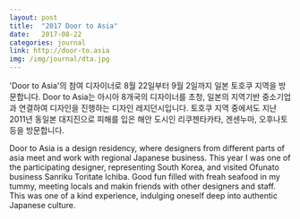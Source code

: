 ```yaml
---
layout: post
title:  "2017 Door to Asia"
date:   2017-08-22
categories: journal
link: http://door-to.asia
img: /img/journal/dta.jpg
---
```

'Door to Asia'의 참여 디자이너로 8월 22일부터 9월 2일까지 일본 토호쿠 지역을 방문합니다. Door to Asia는 아시아 8개국의 디자이너를 초청, 일본의 지역기반 중소기업과 연결하여 디자인을 진행하는 디자인 레지던시입니다. 토호쿠 지역 중에서도 지난 2011년 동일본 대지진으로 피해를 입은 해안 도시인 리쿠젠타카타, 겐센누마, 오후나토 등을 방문합니다. 

Door to Asia is a design residency, where designers from different parts of asia meet and work with regional Japanese business. This year I was one of the participating designer, representing South Korea, and visited Ofunato business Sanriku Toritate Ichiba. Good fun filled with freah seafood in my tummy, meeting locals and makin friends with other designers and staff. This was one of a kind experience, indulging oneself deep into authentic Japanese culture.